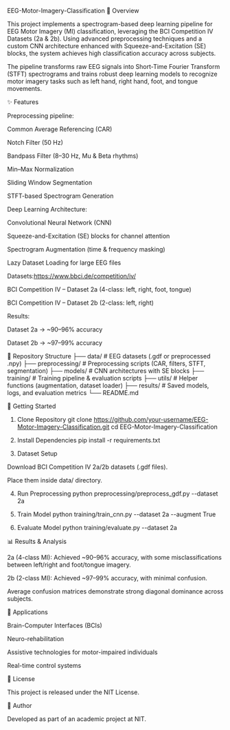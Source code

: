 EEG-Motor-Imagery-Classification
📌 Overview

This project implements a spectrogram-based deep learning pipeline for EEG Motor Imagery (MI) classification, leveraging the BCI Competition IV Datasets (2a & 2b). Using advanced preprocessing techniques and a custom CNN architecture enhanced with Squeeze-and-Excitation (SE) blocks, the system achieves high classification accuracy across subjects.

The pipeline transforms raw EEG signals into Short-Time Fourier Transform (STFT) spectrograms and trains robust deep learning models to recognize motor imagery tasks such as left hand, right hand, foot, and tongue movements.

✨ Features

Preprocessing pipeline:

Common Average Referencing (CAR)

Notch Filter (50 Hz)

Bandpass Filter (8–30 Hz, Mu & Beta rhythms)

Min–Max Normalization

Sliding Window Segmentation

STFT-based Spectrogram Generation

Deep Learning Architecture:

Convolutional Neural Network (CNN)

Squeeze-and-Excitation (SE) blocks for channel attention

Spectrogram Augmentation (time & frequency masking)

Lazy Dataset Loading for large EEG files

Datasets:https://www.bbci.de/competition/iv/

BCI Competition IV – Dataset 2a (4-class: left, right, foot, tongue)

BCI Competition IV – Dataset 2b (2-class: left, right)

Results:

Dataset 2a → ~90–96% accuracy

Dataset 2b → ~97–99% accuracy

📂 Repository Structure
├── data/                # EEG datasets (.gdf or preprocessed .npy)
├── preprocessing/       # Preprocessing scripts (CAR, filters, STFT, segmentation)
├── models/              # CNN architectures with SE blocks
├── training/            # Training pipeline & evaluation scripts
├── utils/               # Helper functions (augmentation, dataset loader)
├── results/             # Saved models, logs, and evaluation metrics
└── README.md

🚀 Getting Started
1. Clone Repository
git clone https://github.com/your-username/EEG-Motor-Imagery-Classification.git
cd EEG-Motor-Imagery-Classification

2. Install Dependencies
pip install -r requirements.txt

3. Dataset Setup

Download BCI Competition IV 2a/2b datasets (.gdf files).

Place them inside data/ directory.

4. Run Preprocessing
python preprocessing/preprocess_gdf.py --dataset 2a

5. Train Model
python training/train_cnn.py --dataset 2a --augment True

6. Evaluate Model
python training/evaluate.py --dataset 2a

📊 Results & Analysis

2a (4-class MI): Achieved ~90–96% accuracy, with some misclassifications between left/right and foot/tongue imagery.

2b (2-class MI): Achieved ~97–99% accuracy, with minimal confusion.

Average confusion matrices demonstrate strong diagonal dominance across subjects.

🧠 Applications

Brain-Computer Interfaces (BCIs)

Neuro-rehabilitation

Assistive technologies for motor-impaired individuals

Real-time control systems

📜 License

This project is released under the NIT License.

👤 Author

Developed as part of an academic project at NIT.
